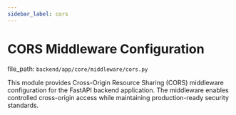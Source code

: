 ```yaml
---
sidebar_label: cors
---
```


# CORS Middleware Configuration

  file_path: `backend/app/core/middleware/cors.py`

This module provides Cross-Origin Resource Sharing (CORS) middleware configuration
for the FastAPI backend application. The middleware enables controlled cross-origin
access while maintaining production-ready security standards.
